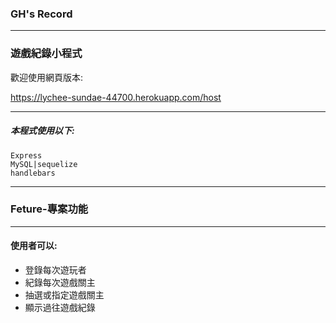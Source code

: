 ### GH's Record
-----------------
### 遊戲紀錄小程式

歡迎使用網頁版本:

https://lychee-sundae-44700.herokuapp.com/host

---
##### 本程式使用以下:
```
Express
MySQL|sequelize
handlebars
```
---
### Feture-專案功能
***
#### 使用者可以:
+ 登錄每次遊玩者
+ 紀錄每次遊戲關主
+ 抽選或指定遊戲關主
+ 顯示過往遊戲紀錄
